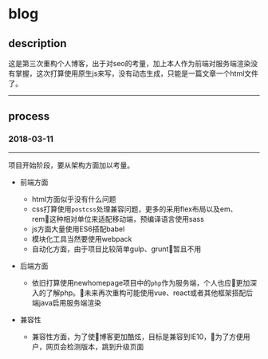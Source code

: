 # blog

## description

这是第三次重构个人博客，出于对seo的考量，加上本人作为前端对服务端渲染没有掌握，这次打算使用原生js来写，没有动态生成，只能是一篇文章一个html文件了。

---
## process

### 2018-03-11

---

项目开始阶段，要从架构方面加以考量。

* 前端方面
    * html方面似乎没有什么问题
    * css打算使用`postcss`处理兼容问题，更多的采用flex布局以及em、rem这种相对单位来适配移动端，预编译语言使用sass
    * js方面大量使用ES6搭配babel
    * 模块化工具当然要使用webpack
    * 自动化方面，由于项目比较简单gulp、grunt暂且不用
* 后端方面
    * 依旧打算使用newhomepage项目中的`php`作为服务端，个人也应更加深入的了解php。未来再次重构可能使用vue、react或者其他框架搭配后端java启用服务端渲染

* 兼容性
    * 兼容性方面，为了使博客更加酷炫，目标是兼容到IE10，为了方便用户，网页会检测版本，跳到升级页面
